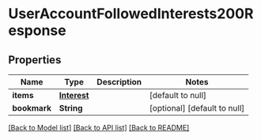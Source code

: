 # UserAccountFollowedInterests200Response

## Properties
Name | Type | Description | Notes
------------ | ------------- | ------------- | -------------
**items** | [**Interest**](Interest.md) |  | [default to null]
**bookmark** | **String** |  | [optional] [default to null]

[[Back to Model list]](../README.md#documentation-for-models) [[Back to API list]](../README.md#documentation-for-api-endpoints) [[Back to README]](../README.md)


